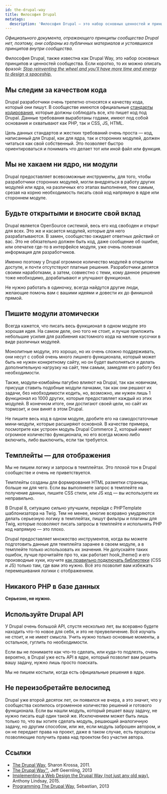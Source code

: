 ```yaml
---
id: the-drupal-way
title: Философия Drupal
metatags:
  description: 'Философия Drupal — это набор основных ценностей и принципов сообщества.'
---
```


_Официального документа, отражающего принципы сообщества Drupal нет, поэтому, они собраны из публичных материалов и устоявшихся принципов внутри сообщества._

Философия Drupal, также известна как Drupal Way, это набор основных принципов и ценностей сообщества. Если коротко, то их можно описать фразой: _<abbr title="Прекратите переизобретать колесо, и у вас будет больше времени и сил для проектировки космического корабля.">Stop reinventing the wheel and you'll have more time and energy to design a spaceship.</abbr>_

## Мы следим за качеством кода

Drupal разработчики очень трепетно относятся к качеству кода, который они пишут. В сообществе имеются официальные [стандарты кодирования](standards/standards.md), которые должны соблюдать все, кто пишет код под Drupal. Данные требования выработаны годами, имеют под собой основания и охватывают как PHP, так и CSS, JS, HTML.

Цель данных стандартов и жестких требований очень проста — код, написанный для Drupal, как для ядра, так и сторонних модулей, должен читаться как свой собственный. Это позволяет быстро ориентироваться и понимать что делает тот или иной файл или функция.

## Мы не хакаем ни ядро, ни модули

Drupal предоставляет всевозможные инструменты, для того, чтобы разработчики сторонних модулей, могли внедряться в работу других модулей или ядра, на различных его этапах выполнения, тем самым, срезая на корню необходимость писать свой код напрямую в ядре или стороннем модуле.

## Будьте открытыми и вносите свой вклад

Drupal является OpenSource системой, весь его код свободен и открыт для всех. Это же и касается модулей, которые для него разрабатываются. В замен, сообщество ожидает ответных действий от вас. Это не обязательно должен быть код, даже сообщение об ошибке, или опечатке где-то в интерфейсе модуля, уже очень полезная информация для разработчиков.

Именно поэтому у Drupal огромное количество модулей в открытом доступе, и почти отсутствуют платные решения. Разработчики делятся своими наработками, а затем, совместно с теми, кому данное решение тоже необходимо, дорабатывают и улучшают функционал.

Не нужно работать в одиночку, всегда найдутся другие люди, желающие помочь вам с вашими идеями и довести их до финишной прямой.

## Пишите модули атомически

Всегда кажется, что писать весь функционал в одном модуле это хорошая идея. На самом деле, оно того не стоит, и лучше приложить небольшие усилия для разбиения кастомного кода на мелкие кусочки в виде различных модулей.

Монолитные модули, это хорошо, но их очень сложно поддерживать, они несут с собой очень много лишнего функционала, который может быть не нужен конкретному сайту, но он будет выполняться и делать дополнительную нагрузку на сайт, тем самым, замедляя его работу без необходимости.

Также, модули-комбайны пагубно влияют на Drupal, так как новичкам, присуще ставить подобные модули пачками, так как они решают их задачи, без необходимости кодить, но, возможно, им нужен лишь 1 функционал из 1000 других, которые предоставляет каждый из этих модулей. В конечном итоге, они достигают своей цели, но сайт их тормозит, и они винят в этом Drupal.

Не пишите весь код в одном модуле, дробите его на самодостаточные мини-модули, которые расширяют основной. В качестве примера, посмотрите как устроен модуль Drupal Commerce 2, который имеет огромное количество функционала, но его всегда можно либо включить, либо выключить, если так требуется.

## Темплейты — для отображения

Мы не пишем логику и запросы в темплейтах. Это плохой тон в Drupal сообществе и очень не приветствуется.

Темплейты созданы для формирования HTML разметки страницы, больше ни для чего. Если вы выполняете запрос в темплейте на получение данных, пишите CSS стили, или JS код — вы используете их неправильно.

В Drupal 8, ситуацию сильно улучшили, перейдя с PHPTemplate шаблонизатора на Twig. Тем не менее, многие всеравно умудряются делать серьезную логику в темплейтах, пишут фильтры и плагины для Twig, которые позволяют писать запросы в темплейте и испольнять PHP код напрямую — это плохо.

Drupal предоставляет множество инструментов, когда вы можете подготовить данные для темплейта заранее в своем модуле, а в темплейте только использовать их значения. Не допускайте таких ошибок, лучше прочитайте про то, как работает hook_theme() и его производные хуки, изучите [как правильно подключать библиотеки](8/libraries-api.md) (CSS и JS) только там, где вам это нужно. Всё это позволит вам избежать перемешивания логики с отображением.

## Никакого PHP в базе данных

**Серьезно, не нужно.**

## Используйте Drupal API

У Drupal очень большой API, спустя несколько лет, вы всеравно будете находить что-то новое для себя, и это не преувеличение. Всё изучать не стоит, и не имеет смысла. Учить нужно только основные моменты, а остальное, гуглить по необходимости.

Если вы не понимаете как что-то сделать, или куда-то подлезть, очень вероятно, в Drupal уже есть API в ядре, который позволит вам решить вашу задачу, нужно лишь просто поискать.

Мы не пишем костыли, когда есть официальные решения в ядре.

## Не переизобретайте велосипед

Drupal уже второй десяток лет, он появился не вчера, а это значит, что у сообщества скопилось огроменное количество решений и готового функционала. Если вы нашли модуль, который решает вашу задачу, не нужно писать ещё один такой же. Исключением может быть лишь только то, что вы хотите сделать модуль, решающий аналогичную задачу, но другим способом, или же, если модуль заброшен автором, и он не передает права на проект, даже в таком случае, есть процессы позволяющие получить права над проектом без участия автора.

## Ссылки

 * [The Drupal Way](http://sharonkrossa.com/drupallets/drupal-way), Sharon Krossa, 2011.
 * [The Drupal Way™](https://www.jeffgeerling.com/blogs/jeff-geerling/the-drupal-way), Jeff Geernling, 2013
 * [Implementing a Web Design the Drupal Way (not just any old way)](https://www.annertech.com/blog/implement-web-design-drupal-way), Anthony Lindsay, 2015.
 * [Programming The Drupal Way](http://www.kwallcompany.com/blog/programming-drupal-way), Sebastian, 2013